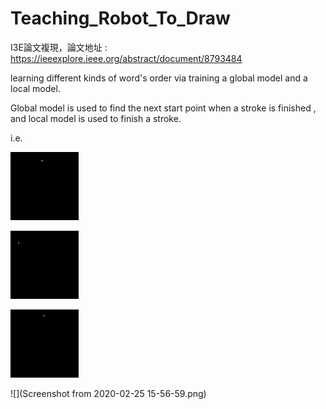 # Teaching_Robot_To_Draw
I3E論文複現，論文地址 : https://ieeexplore.ieee.org/abstract/document/8793484

learning different kinds of word's order via training a global model and a local model.

Global model is used to find the next start point when a stroke is finished , and local model is used to finish a stroke.

i.e.

![](output/out.gif)

![](output/out2.gif)

![](output/out4.gif)

![](Screenshot from 2020-02-25 15-56-59.png)


